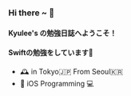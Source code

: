 ### Hi there ~ 👋
#### Kyulee's の勉強日誌へようこそ！
#### Swiftの勉強をしています🌱

- 🕰 in Tokyo🇯🇵 From Seoul🇰🇷 
- 📝 iOS Programming 💻


<!--
**KyusokLee/KyusokLee** is a ✨ _special_ ✨ repository because its `README.md` (this file) appears on your GitHub profile.

Here are some ideas to get you started:

- 🔭 I’m currently working on ...
- 🌱 I’m currently learning ...
- 👯 I’m looking to collaborate on ...
- 🤔 I’m looking for help with ...
- 💬 Ask me about ...
- 📫 How to reach me: ...
- 😄 Pronouns: ...
- ⚡ Fun fact: ...
-->
